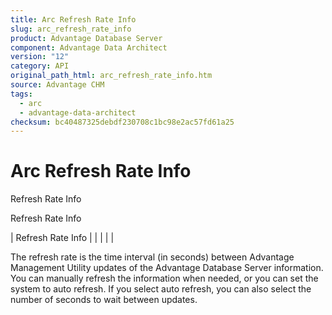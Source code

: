 ```yaml
---
title: Arc Refresh Rate Info
slug: arc_refresh_rate_info
product: Advantage Database Server
component: Advantage Data Architect
version: "12"
category: API
original_path_html: arc_refresh_rate_info.htm
source: Advantage CHM
tags:
  - arc
  - advantage-data-architect
checksum: bc40487325debdf230708c1bc98e2ac57fd61a25
---
```


# Arc Refresh Rate Info

Refresh Rate Info

Refresh Rate Info

| Refresh Rate Info |  |  |  |  |

The refresh rate is the time interval (in seconds) between Advantage Management Utility updates of the Advantage Database Server information. You can manually refresh the information when needed, or you can set the system to auto refresh. If you select auto refresh, you can also select the number of seconds to wait between updates.
